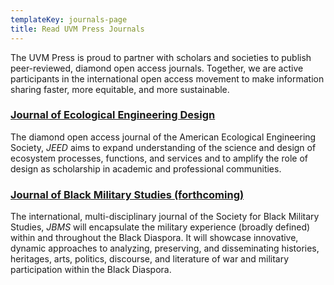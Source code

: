 ```yaml
---
templateKey: journals-page
title: Read UVM Press Journals
---
```

The UVM Press is proud to partner with scholars and societies to publish peer-reviewed, diamond open access journals. Together, we are active participants in the international open access movement to make information sharing faster, more equitable, and more sustainable. 

### [Journal of Ecological Engineering Design](https://journals.uvm.edu/jeed/)

The diamond open access journal of the American Ecological Engineering Society, *JEED* aims to expand understanding of the science and design of ecosystem processes, functions, and services and to amplify the role of design as scholarship in academic and professional communities.

### [J﻿ournal of Black Military Studies (forthcoming)](https://journals.uvm.edu/jbms)

The international, multi-disciplinary journal of the Society for Black Military Studies, *JBMS* will encapsulate the military experience (broadly defined) within and throughout the Black Diaspora. It will showcase innovative, dynamic approaches to analyzing, preserving, and disseminating histories, heritages, arts, politics, discourse, and literature of war and military participation within the Black Diaspora.